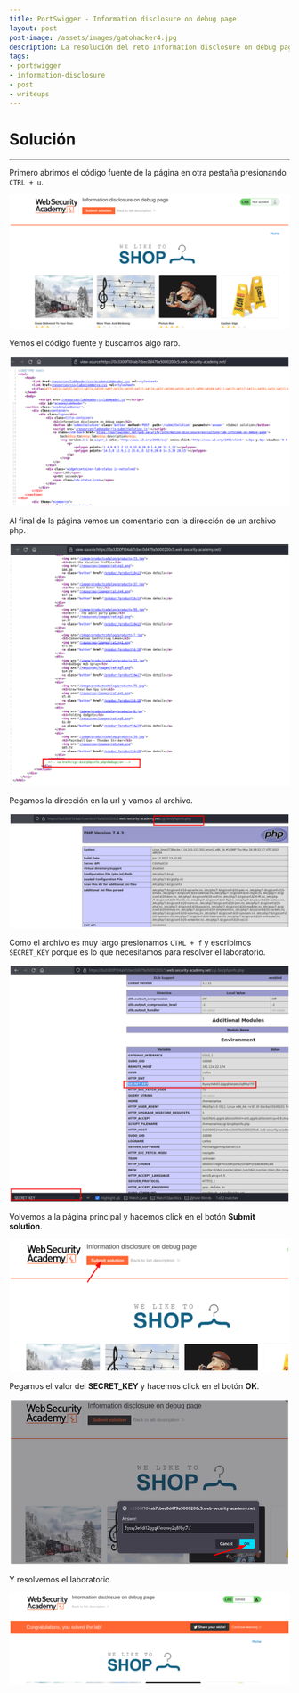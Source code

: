 ```yaml
---
title: PortSwigger - Information disclosure on debug page.
layout: post
post-image: /assets/images/gatohacker4.jpg 
description: La resolución del reto Information disclosure on debug page.
tags:
- portswigger
- information-disclosure
- post
- writeups
---
```

# Solución
---

Primero abrimos el código fuente de la página en otra pestaña presionando `CTRL + u`.

![](/assets/images/images-portswigger-id/lab2-1.png)

Vemos el código fuente y buscamos algo raro.

![](/assets/images/images-portswigger-id/lab2-2.png)

Al final de la página vemos un comentario con la dirección de un archivo php.

![](/assets/images/images-portswigger-id/lab2-3.png)

Pegamos la dirección en la url y vamos al archivo.

![](/assets/images/images-portswigger-id/lab2-4.png)

Como el archivo es muy largo presionamos `CTRL + f` y escribimos `SECRET_KEY` porque es lo que necesitamos para resolver el laboratorio.

![](/assets/images/images-portswigger-id/lab2-5.png)

Volvemos a la página principal y hacemos click en el botón **Submit solution**.

![](/assets/images/images-portswigger-id/lab2-6.png)

Pegamos el valor del **SECRET_KEY** y hacemos click en el botón **OK**.

![](/assets/images/images-portswigger-id/lab2-7.png)

Y resolvemos el laboratorio.

![](/assets/images/images-portswigger-id/lab2-8.png)